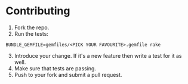 # Contributing

1. Fork the repo.
2. Run the tests:

  ```
  BUNDLE_GEMFILE=gemfiles/<PICK YOUR FAVOURITE>.gemfile rake
  ```
3. Introduce your change. If it's a new feature then write a test for it as well.
4. Make sure that tests are passing.
5. Push to your fork and submit a pull request.
